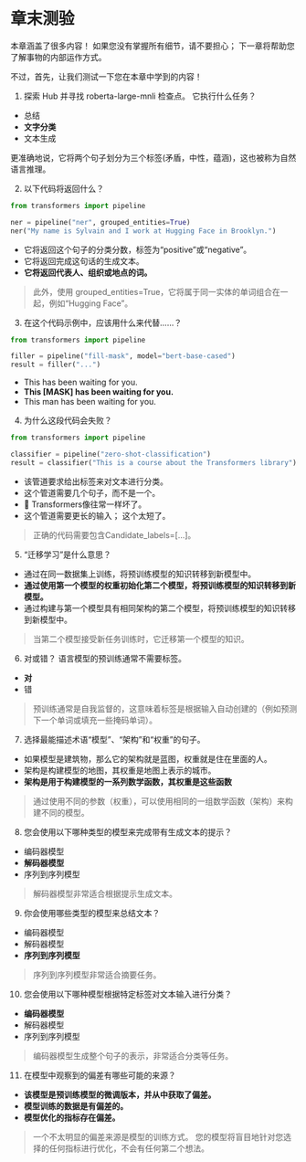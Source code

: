 # 章末测验

本章涵盖了很多内容！ 如果您没有掌握所有细节，请不要担心； 下一章将帮助您了解事物的内部运作方式。

不过，首先，让我们测试一下您在本章中学到的内容！

1. 探索 Hub 并寻找 roberta-large-mnli 检查点。 它执行什么任务？

- 总结
- **文字分类**
- 文本生成

更准确地说，它将两个句子划分为三个标签(矛盾，中性，蕴涵)，这也被称为自然语言推理。

2. 以下代码将返回什么？

```python
from transformers import pipeline

ner = pipeline("ner", grouped_entities=True)
ner("My name is Sylvain and I work at Hugging Face in Brooklyn.")
```

- 它将返回这个句子的分类分数，标签为“positive”或“negative”。
- 它将返回完成这句话的生成文本。
- **它将返回代表人、组织或地点的词。**

>  此外，使用 grouped_entities=True，它将属于同一实体的单词组合在一起，例如“Hugging Face”。

3. 在这个代码示例中，应该用什么来代替……？

```python
from transformers import pipeline

filler = pipeline("fill-mask", model="bert-base-cased")
result = filler("...")
```

- This has been waiting for you.
-  **This [MASK] has been waiting for you.**
-  This man has been waiting for you.

4. 为什么这段代码会失败？

```python
from transformers import pipeline

classifier = pipeline("zero-shot-classification")
result = classifier("This is a course about the Transformers library")
```

- 该管道要求给出标签来对文本进行分类。
- 这个管道需要几个句子，而不是一个。
- 🤗 Transformers像往常一样坏了。
- 这个管道需要更长的输入； 这个太短了。

> 正确的代码需要包含Candidate_labels=[...]。

5. “迁移学习”是什么意思？

- 通过在同一数据集上训练，将预训练模型的知识转移到新模型中。
- **通过使用第一个模型的权重初始化第二个模型，将预训练模型的知识转移到新模型。**
- 通过构建与第一个模型具有相同架构的第二个模型，将预训练模型的知识转移到新模型中。

> 当第二个模型接受新任务训练时，它迁移第一个模型的知识。

6. 对或错？ 语言模型的预训练通常不需要标签。

- **对**
- 错

> 预训练通常是自我监督的，这意味着标签是根据输入自动创建的（例如预测下一个单词或填充一些掩码单词）。

7. 选择最能描述术语“模型”、“架构”和“权重”的句子。

- 如果模型是建筑物，那么它的架构就是蓝图，权重就是住在里面的人。
- 架构是构建模型的地图，其权重是地图上表示的城市。
- **架构是用于构建模型的一系列数学函数，其权重是这些函数**

> 通过使用不同的参数（权重），可以使用相同的一组数学函数（架构）来构建不同的模型。

8. 您会使用以下哪种类型的模型来完成带有生成文本的提示？

- 编码器模型
- **解码器模型**
- 序列到序列模型

> 解码器模型非常适合根据提示生成文本。

9. 你会使用哪些类型的模型来总结文本？

- 编码器模型
- 解码器模型
- **序列到序列模型**

> 序列到序列模型非常适合摘要任务。

10. 您会使用以下哪种模型根据特定标签对文本输入进行分类？

- **编码器模型**
- 解码器模型
- 序列到序列模型

> 编码器模型生成整个句子的表示，非常适合分类等任务。

11. 在模型中观察到的偏差有哪些可能的来源？

- **该模型是预训练模型的微调版本，并从中获取了偏差。**
- **模型训练的数据是有偏差的。**
- **模型优化的指标存在偏差。**

> 一个不太明显的偏差来源是模型的训练方式。 您的模型将盲目地针对您选择的任何指标进行优化，不会有任何第二个想法。